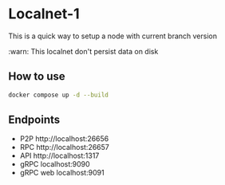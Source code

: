 # Localnet-1

This is a quick way to setup a node with current branch version

:warn: This localnet don't persist data on disk

## How to use

```sh
docker compose up -d --build
```

## Endpoints

- P2P http://localhost:26656
- RPC http://localhost:26657
- API http://localhost:1317
- gRPC localhost:9090
- gRPC web localhost:9091
